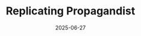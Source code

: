 ---
layout: review
pull_request:  "https://github.com/DHCodeReview/replicating-propagandist/pull/3"
title:  Replicating Propagandist
submitters: ["Caroline Hoskins (Rutgers University)", "Andy Egan (Rutgers University)"]
reviewers: ["Peter Dresslar (Arizona State University)", "Shuang Song (Max Planck Institute of Geoanthropology)"]
facilitator: Julia Damerow (Arizona State University)
date: 2025-06-27
year: 2025
---